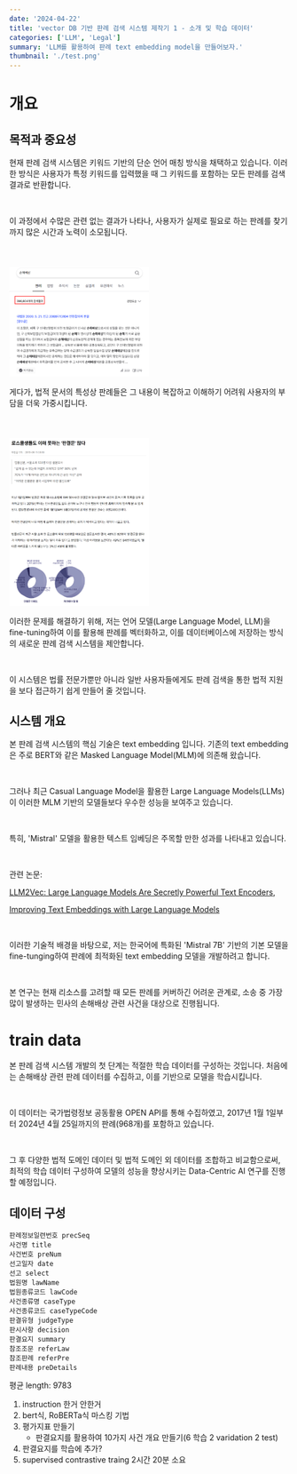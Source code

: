 ```yaml
---
date: '2024-04-22'
title: 'vector DB 기반 판례 검색 시스템 제작기 1 - 소개 및 학습 데이터'
categories: ['LLM', 'Legal']
summary: 'LLM를 활용하여 판례 text embedding model을 만들어보자.'
thumbnail: './test.png'
---
```


<div id="개요"></div>

# 개요

<div id="목적과 중요성"></div>

## 목적과 중요성

현재 판례 검색 시스템은 키워드 기반의 단순 언어 매칭 방식을 채택하고 있습니다. 이러한 방식은 사용자가 특정 키워드를 입력했을 때 그 키워드를 포함하는 모든 판례를 검색 결과로 반환합니다.

<br>

이 과정에서 수많은 관련 없는 결과가 나타나, 사용자가 실제로 필요로 하는 판례를 찾기까지 많은 시간과 노력이 소모됩니다.

<img style="width: 50%; margin-top: 40px;" id="output" src="./precedentSerach1/figure1.PNG">

<br>

게다가, 법적 문서의 특성상 판례들은 그 내용이 복잡하고 이해하기 어려워 사용자의 부담을 더욱 가중시킵니다.

<img style="width: 50%; margin-top: 40px;" id="output" src="./precedentSerach1/figure2.PNG">

<br>

이러한 문제를 해결하기 위해, 저는 언어 모델(Large Language Model, LLM)을 fine-tuning하여 이를 활용해 판례를 벡터화하고, 이를 데이터베이스에 저장하는 방식의 새로운 판례 검색 시스템을 제안합니다.

<br>

이 시스템은 법률 전문가뿐만 아니라 일반 사용자들에게도 판례 검색을 통한 법적 지원을 보다 접근하기 쉽게 만들어 줄 것입니다.

<div id="시스템 개요"></div>

## 시스템 개요

본 판례 검색 시스템의 핵심 기술은 text embedding 입니다. 기존의 text embedding은 주로 BERT와 같은 Masked Language Model(MLM)에 의존해 왔습니다.

<br>

그러나 최근 Casual Language Model을 활용한 Large Language Models(LLMs)이 이러한 MLM 기반의 모델들보다 우수한 성능을 보여주고 있습니다. 

<br>

특히, 'Mistral' 모델을 활용한 텍스트 임베딩은 주목할 만한 성과를 나타내고 있습니다.

<br>

관련 논문: 

[LLM2Vec: Large Language Models Are Secretly Powerful Text Encoders](https://arxiv.org/abs/2404.05961), 

[Improving Text Embeddings with Large Language Models](https://arxiv.org/abs/2401.00368)

<br>

이러한 기술적 배경을 바탕으로, 저는 한국어에 특화된 'Mistral 7B' 기반의 기본 모델을 fine-tunging하여 판례에 최적화된 text embedding 모델을 개발하려고 합니다. 

<br>

본 연구는 현재 리소스를 고려할 때 모든 판례를 커버하긴 어려운 관계로, 소송 중 가장 많이 발생하는 민사의 손해배상 관련 사건을 대상으로 진행됩니다.

<div id="train data"></div>

# train data

본 판례 검색 시스템 개발의 첫 단계는 적절한 학습 데이터를 구성하는 것입니다. 처음에는 손해배상 관련 판례 데이터를 수집하고, 이를 기반으로 모델을 학습시킵니다.

<br>

이 데이터는 국가법령정보 공동활용 OPEN API를 통해 수집하였고, 2017년 1월 1일부터 2024년 4월 25일까지의 판례(968개)를 포함하고 있습니다.

<br>

그 후 다양한 법적 도메인 데이터 및 법적 도메인 외 데이터를 조합하고 비교함으로써, 최적의 학습 데이터 구성하여 모델의 성능을 향상시키는 Data-Centric AI 연구를 진행할 예정입니다.

<div id="데이터 구성"></div>

## 데이터 구성

```
판례정보일련번호 precSeq
사건명 title
사건번호 preNum
선고일자 date
선고 select
법원명 lawName
법원종류코드 lawCode
사건종류명 caseType
사건종류코드 caseTypeCode
판결유형 judgeType
판시사항 decision
판결요지 summary
참조조문 referLaw
참조판례 referPre
판례내용 preDetails
```

평균 length: 9783


1. instruction 한거 안한거
2. bert식, RoBERTa식 마스킹 기법
3. 평가지표 만들기
   - 판결요지를 활용하여 10가지 사건 개요 만들기(6 학습 2 varidation 2 test)
4. 판결요지를 학습에 추가?
5. supervised contrastive traing
2시간 20분 소요